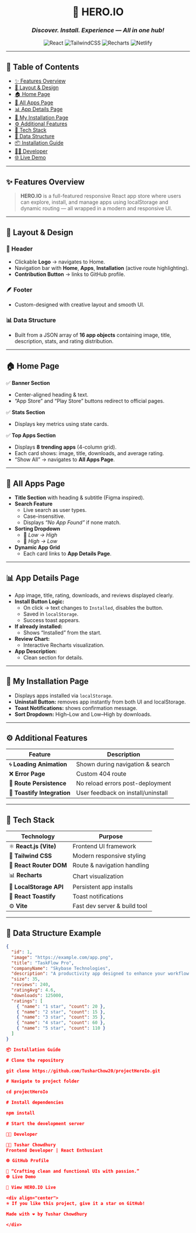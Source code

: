 <div align="center">

# 🚀 **HERO.IO**

### _Discover. Install. Experience — All in one hub!_

![React](https://img.shields.io/badge/React-18.0-blue?logo=react)
![TailwindCSS](https://img.shields.io/badge/TailwindCSS-3.0-38B2AC?logo=tailwindcss)
![Recharts](https://img.shields.io/badge/Recharts-Responsive%20Charts-orange?logo=recharts)
![Netlify](https://img.shields.io/badge/Deployed%20on-Netlify-blue?logo=netlify)

</div>

---

## 🧭 **Table of Contents**

- [✨ Features Overview](#-features-overview)
- [🧱 Layout & Design](#-layout--design)
- [🏠 Home Page](#-home-page)
- [📱 All Apps Page](#-all-apps-page)
- [📊 App Details Page](#-app-details-page)
- [💾 My Installation Page](#-my-installation-page)
- [⚙️ Additional Features](#️-additional-features)
- [🧩 Tech Stack](#-tech-stack)
- [📂 Data Structure](#-data-structure)
- [📦 Installation Guide](#-installation-guide)
- [👨‍💻 Developer](#-developer)
- [🌐 Live Demo](#-live-demo)

---

## ✨ **Features Overview**

> **HERO.IO** is a full-featured responsive React app store where users can explore, install, and manage apps using localStorage and dynamic routing — all wrapped in a modern and responsive UI.

---

## 🧱 **Layout & Design**

### 🧩 Header

- Clickable **Logo** → navigates to Home.
- Navigation bar with **Home**, **Apps**, **Installation** (active route highlighting).
- **Contribution Button** → links to GitHub profile.

### 🪶 Footer

- Custom-designed with creative layout and smooth UI.

### 📊 Data Structure

- Built from a JSON array of **16 app objects** containing image, title, description, stats, and rating distribution.

---

## 🏠 **Home Page**

✅ **Banner Section**

- Center-aligned heading & text.
- “App Store” and “Play Store” buttons redirect to official pages.

✅ **Stats Section**

- Displays key metrics using state cards.

✅ **Top Apps Section**

- Displays **8 trending apps** (4-column grid).
- Each card shows: image, title, downloads, and average rating.
- “Show All” → navigates to **All Apps Page**.

---

## 📱 **All Apps Page**

- **Title Section** with heading & subtitle (Figma inspired).
- **Search Feature**
  - Live search as user types.
  - Case-insensitive.
  - Displays _“No App Found”_ if none match.
- **Sorting Dropdown**
  - 🔼 _Low → High_
  - 🔽 _High → Low_
- **Dynamic App Grid**
  - Each card links to **App Details Page**.

---

## 📊 **App Details Page**

- App image, title, rating, downloads, and reviews displayed clearly.
- **Install Button Logic:**
  - On click → text changes to `Installed`, disables the button.
  - Saved in `localStorage`.
  - Success toast appears.
- **If already installed:**
  - Shows “Installed” from the start.
- **Review Chart:**
  - Interactive Recharts visualization.
- **App Description:**
  - Clean section for details.

---

## 💾 **My Installation Page**

- Displays apps installed via `localStorage`.
- **Uninstall Button:** removes app instantly from both UI and localStorage.
- **Toast Notifications:** shows confirmation message.
- **Sort Dropdown:** High–Low and Low–High by downloads.

---

## ⚙️ **Additional Features**

| Feature                     | Description                        |
| --------------------------- | ---------------------------------- |
| 🌀 **Loading Animation**    | Shown during navigation & search   |
| ❌ **Error Page**           | Custom 404 route                   |
| 🔁 **Route Persistence**    | No reload errors post-deployment   |
| 💬 **Toastify Integration** | User feedback on install/uninstall |

---

## 🧩 **Tech Stack**

| Technology              | Purpose                      |
| ----------------------- | ---------------------------- |
| ⚛️ **React.js (Vite)**  | Frontend UI framework        |
| 🎨 **Tailwind CSS**     | Modern responsive styling    |
| 🧭 **React Router DOM** | Route & navigation handling  |
| 📊 **Recharts**         | Chart visualization          |
| 💾 **LocalStorage API** | Persistent app installs      |
| 🔔 **React Toastify**   | Toast notifications          |
| ⚙️ **Vite**             | Fast dev server & build tool |

---

## 📂 **Data Structure Example**

```json
{
  "id": 1,
  "image": "https://example.com/app.png",
  "title": "TaskFlow Pro",
  "companyName": "Skybase Technologies",
  "description": "A productivity app designed to enhance your workflow and manage projects efficiently.",
  "size": 35,
  "reviews": 240,
  "ratingAvg": 4.6,
  "downloads": 125000,
  "ratings": [
    { "name": "1 star", "count": 20 },
    { "name": "2 star", "count": 15 },
    { "name": "3 star", "count": 35 },
    { "name": "4 star", "count": 60 },
    { "name": "5 star", "count": 110 }
  ]
}

📦 Installation Guide

# Clone the repository

git clone https://github.com/TusharChow20/projectHeroIo.git

# Navigate to project folder

cd projectHeroIo

# Install dependencies

npm install

# Start the development server

👨‍💻 Developer

🧑‍💻 Tushar Chowdhury
Frontend Developer | React Enthusiast

🌐 GitHub Profile

💌 “Crafting clean and functional UIs with passion.”
🌐 Live Demo

🔗 View HERO.IO Live

<div align="center">
⭐ If you like this project, give it a star on GitHub!

Made with ❤️ by Tushar Chowdhury

</div>

```
